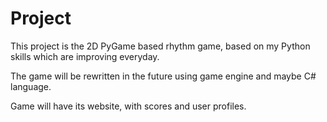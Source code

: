 # Project

This project is the 2D PyGame based rhythm game, based on my Python skills which are improving everyday.

The game will be rewritten in the future using game engine and maybe C# language.

Game will have its website, with scores and user profiles.
